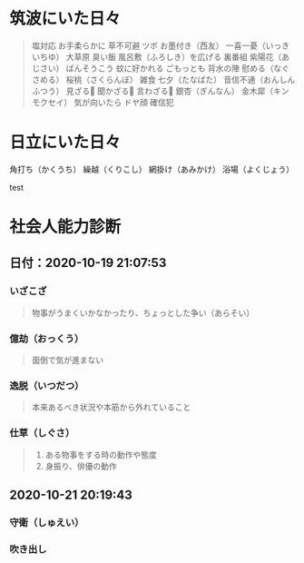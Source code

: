 # 筑波にいた日々
> 塩対応
> お手柔らかに
> 草不可避
> ツボ
> お墨付き（西友）
> 一喜一憂（いっきいちゆ）
> 大草原
> 臭い飯
> 風呂敷（ふろしき）を広げる
> 裏番組
> 紫陽花（あじさい）
> ばんそうこう
> 蚊に好かれる
> ごもっとも
> 背水の陣
> 慰める（なぐさめる）
> 桜桃（さくらんぼ）
> 雑食
> 七夕（たなばた）
> 音信不通（おんしんふつう）
> 見ざる🙈
> 聞かざる🙉
> 言わざる🙊
> 銀杏（ぎんなん）
> 金木犀（キンモクセイ）
> 気が向いたら
> ドヤ顔
> 確信犯

# 日立にいた日々

角打ち（かくうち）
繰越（くりこし）
網掛け（あみかけ）
浴場（よくじょう）

test

# 社会人能力診断

## 日付：2020-10-19 21:07:53

### いざこざ
> 物事がうまくいかなかったり、ちょっとした争い（あらそい）

### 億劫（おっくう）
> 面倒で気が進まない

### 逸脱（いつだつ）
> 本来あるべき状況や本筋から外れていること

### 仕草（しぐさ）
> 1. ある物事をする時の動作や態度
> 2. 身振り、俳優の動作


## 2020-10-21 20:19:43
### 守衛（しゅえい）

### 吹き出し



